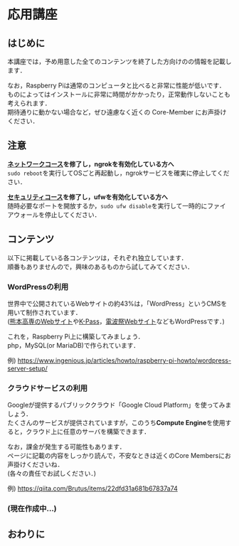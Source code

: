 # 応用講座

## はじめに

本講座では，予め用意した全てのコンテンツを終了した方向けのの情報を記載します． 

なお，Raspberry Piは通常のコンピュータと比べると非常に性能が低いです．  
ものによってはインストールに非常に時間がかかったり，正常動作しないことも考えられます．  
期待通りに動かない場合など，ぜひ遠慮なく近くの Core-Member にお声掛けください．

## 注意

**[ネットワークコース](opt-network.md)を修了し，ngrokを有効化している方へ**  
`sudo reboot`を実行してOSごと再起動し，ngrokサービスを確実に停止してください．

**[セキュリティコース](opt-security.md)を修了し，ufwを有効化している方へ**  
随時必要なポートを開放するか，`sudo ufw disable`を実行して一時的にファイアウォールを停止してください．  

## コンテンツ
以下に掲載している各コンテンツは，それぞれ独立しています．  
順番もありませんので，興味のあるものから試してみてください．

### WordPressの利用

世界中で公開されているWebサイトの約43%は，「WordPress」というCMSを用いて制作されています．  
([熊本高専のWebサイト](https://kumamoto-nct.ac.jp)や[K-Pass](https://k-pass.net)，[電波祭Webサイト](https://denpasai.com)などもWordPressです．)

これを，Raspberry Pi上に構築してみましょう．  
php，MySQL(or MariaDB)で作られています．

例) https://www.ingenious.jp/articles/howto/raspberry-pi-howto/wordpress-server-setup/

### クラウドサービスの利用

Googleが提供するパブリッククラウド「Google Cloud Platform」を使ってみましょう．  
たくさんのサービスが提供されていますが，このうち**Compute Engine**を使用すると，クラウド上に任意のサーバを構築できます．

なお，課金が発生する可能性もあります．  
ページに記載の内容をしっかり読んで，不安なときは近くのCore Membersにお声掛けくださいね．  
(各々の責任でお試しください．)

例) https://qiita.com/Brutus/items/22dfd31a681b67837a74

### (現在作成中...)

## おわりに

<!-- 
締めの言葉 
　+
本ページに記載の内容を終えた学生が，講座終了後さらに学習を進められるようなコンテンツを提示
-->